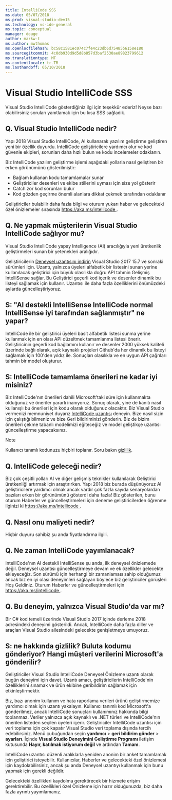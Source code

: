 ```yaml
---
title: IntelliCode SSS
ms.date: 05/07/2018
ms.prod: visual-studio-dev15
ms.technology: vs-ide-general
ms.topic: conceptual
manager: douge
author: markw-t
ms.author: mwthomas
ms.openlocfilehash: bc58c1581ec074c7fe4c23db6d75485b6158e180
ms.sourcegitcommit: 4c0db930d9d5d8b857d3baf2530ae89823799612
ms.translationtype: MT
ms.contentlocale: tr-TR
ms.lasthandoff: 05/10/2018
---
```

# Visual Studio IntelliCode SSS

Visual Studio IntelliCode gösterdiğiniz ilgi için teşekkür ederiz! Neyse bazı olabilirsiniz soruları yanıtlamak için bu kısa SSS sağladık.

## Q. Visual Studio IntelliCode nedir?

Yapı 2018 Visual Studio IntelliCode, AI kullanarak yazılım geliştirme geliştiren yeni bir özellik duyurdu. IntelliCode geliştiricilere yardımcı olur ve kod güvenle ekipleri, sorunları daha hızlı bulun ve kodu incelemeler odaklanın.

Biz IntelliCode yazılım geliştirme işlemi aşağıdaki yollarla nasıl geliştiren bir erken görünümünü gösterilmiştir:

- Bağlam kullanan kodu tamamlamalar sunar
- Geliştiriciler desenleri ve ekibe stillerini uyması için size yol gösterir
- Catch zor kod sorunları bulur
- Kod gözden geçirme önemli alanlara dikkat çekmek tarafından odaklanır

Geliştiriciler bulabilir daha fazla bilgi ve oturum yukarı haber ve gelecekteki özel önizlemeler sırasında [ https://aka.ms/intellicode ](https://aka.ms/intellicode).

## Q. Ne yapmak müşterilerin Visual Studio IntelliCode sağlıyor mu?

Visual Studio IntelliCode yapay Intelligence (AI) aracılığıyla yeni üretkenlik geliştirmeleri sunan bir yetenekleri aralığıdır.

Geliştiricilerin [Deneysel uzantısını indirin](https://go.microsoft.com/fwlink/?linkid=872707) Visual Studio 2017 15.7 ve sonraki sürümleri için. Uzantı, yalnızca üyeleri alfabetik bir listesini sunan yerine kullanılacak geliştirici için büyük olasılıkla doğru API tahmin Gelişmiş IntelliSense sağlar. Bu Geliştirici geçerli kod içerik ve desenler dinamik bu listeyi sağlamak için kullanır. Uzantısı ile daha fazla özelliklerini önümüzdeki aylarda güncelleştiriyoruz.

## S: "AI destekli IntelliSense IntelliCode normal IntelliSense iyi tarafından sağlanmıştır" ne yapar?

IntelliCode ile bir geliştirici üyeleri basit alfabetik listesi sunma yerine kullanmak için en olası API düzeltmek tamamlanma listesi önerir. Geliştiricinin geçerli kod bağlamını kullanır ve desenler 2000 yüksek kaliteli üzerinde bağlı olarak, açık kaynaklı projeleri Github'da her dinamik bu listeyi sağlamak için 100'den yıldız ile. Sonuçları olasılıkla ve en uygun API çağrıları tahmin bir model oluşturur.

## S: IntelliCode tamamlama önerileri ne kadar iyi misiniz?

Biz IntelliCode'nın önerileri dahili Microsoft'taki süre için kullanmakta olduğunuz ve öneriler yararlı inanıyoruz. Sonuç olarak, yine de kanıtı nasıl kullanışlı bu önerileri için kodu olarak olduğunuz olacaktır. Biz Visual Studio vermenizi memnuniyet duyarız [IntelliCode uzantısı](https://go.microsoft.com/fwlink/?linkid=872707) deneyin. Bize nasıl sizin için çalıştığı bilmeniz ve bize Geri bildiriminizi gönderin. Biz de bizim önerileri çekme tabanlı modelimizi eğiteceğiz ve model geliştikçe uzantısı güncelleştirme yapacaksınız.

> [!NOTE]
> Kullanıcı tanımlı kodunuzu hiçbiri toplanır. Soru bakın [gizlilik](#privacy).

## Q. IntelliCode geleceği nedir?

Biz çok çeşitli yolları AI ve diğer gelişmiş teknikler kullanılarak Geliştirici üretkenliği artırmak için araştırırken. Yapı 2018 biz burada düşünüyoruz AI geliştiricilere yardımcı olmak ancak vardır çok fazla sayıda senaryolardan bazıları erken bir görünümünü gösterdi daha fazla! Biz gösterilen, bunu oturum Haberler ve güncelleştirmeleri için deneme geliştiricilerden öğrenme ilginizi ki [ https://aka.ms/intellicode ](https://aka.ms/intellicode).

## Q. Nasıl onu maliyeti nedir?

Hiçbir duyuru sahibiz şu anda fiyatlandırma ilgili.

## Q. Ne zaman IntelliCode yayımlanacak?

IntelliCode'nın AI destekli IntelliSense şu anda, ilk deneysel önizlemede değil. Deneysel uzantısı güncelleştirmeye devam ve ek özellikler gelecekte ekleyeceğiz. Son sürümü için herhangi bir zamanlaması sahip olduğumuz ancak biz en iyi olası deneyimleri sağlayan böylece biz geliştiriciler görüşleri Hoş Geldiniz. Oturum Haberler ve güncelleştirmeleri için [ https://aka.ms/intellicode ](https://aka.ms/intellicode).

## Q. Bu deneyim, yalnızca Visual Studio'da var mı?

Bir C# kod temeli üzerinde Visual Studio 2017 içinde derleme 2018 adresindeki deneyimi gösterildi. Ancak, IntelliCode daha fazla diller ve araçları Visual Studio ailesindeki gelecekte genişletmeye umuyoruz.

## <a name="privacy"/> S: ne hakkında gizlilik? Buluta kodumu gönderiyor? Hangi müşteri verilerini Microsoft'a gönderilir?

Geliştiriciler Visual Studio IntelliCode Deneysel Önizleme uzantı olarak bugün deneyimi için davet. Uzantı amacı, geliştiricilerin IntelliCode'nin özelliklerini sınamak ve ürün ekibine geribildirim sağlamak için etkinleştirmektir.

Biz, bazı anonim kullanım ve hata raporlama verileri ürünü geliştirmemize yardımcı olmak için uzantı yakalayın. Kullanıcı tanımlı kod Microsoft'a gönderilmez, ancak IntelliCode sonuçları kullanımınız hakkında bilgi toplanmaz. Veriler yalnızca açık kaynaklı ve .NET türleri ve IntelliCode'nın önerilen listeden seçilen üyeleri içerir. Geliştiriciler IntelliCode uzantısı için veri toplama için çok kapatır Visual Studio veri toplama dışında tercih edebilirsiniz. Menü çubuğundan seçin **yardımcı** > **geri bildirim gönder** > **ayarları**. İçinde **Visual Studio Deneyimini Geliştirme Programı** iletişim kutusunda **Hayır, katılmak istiyorum değil** ve ardından **Tamam**.

IntelliCode uzantısı düzenli aralıklarla yeniden anonim bir anket tamamlamak için geliştirici isteyebilir. Kullanıcılar, Haberler ve gelecekteki özel önizlemesi için kaydolabilirsiniz, ancak şu anda Deneysel uzantıyı kullanmak için bunu yapmak için gerekli değildir.

Gelecekteki özellikleri kaydolma gerektirecek bir hizmete erişim gerektirebilir. Bu özellikleri özel Önizleme için hazır olduğunuzda, biz daha fazla ayrıntı yayımlamanız.
